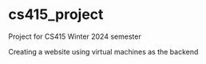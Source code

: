 # cs415_project
Project for CS415 Winter 2024 semester

Creating a website using virtual machines as the backend
